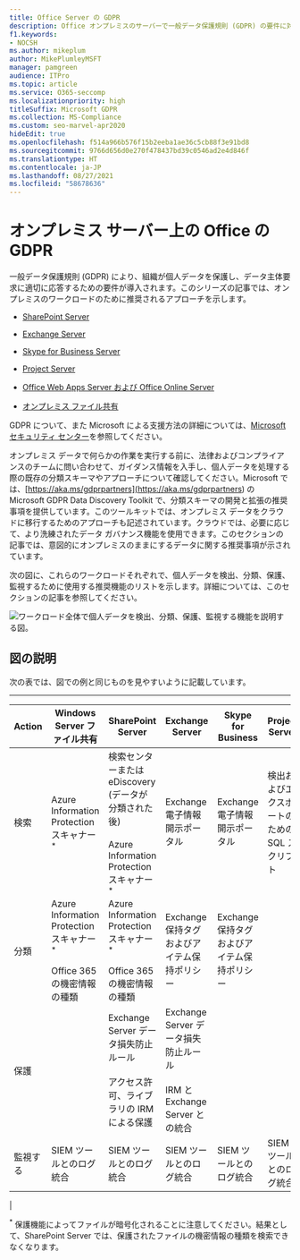 ```yaml
---
title: Office Server の GDPR
description: Office オンプレミスのサーバーで一般データ保護規則 (GDPR) の要件に対応する方法について説明します。
f1.keywords:
- NOCSH
ms.author: mikeplum
author: MikePlumleyMSFT
manager: pamgreen
audience: ITPro
ms.topic: article
ms.service: O365-seccomp
ms.localizationpriority: high
titleSuffix: Microsoft GDPR
ms.collection: MS-Compliance
ms.custom: seo-marvel-apr2020
hideEdit: true
ms.openlocfilehash: f514a966b576f15b2eeba1ae36c5cb88f3e91bd8
ms.sourcegitcommit: 9766d656d0e270f478437bd39c0546ad2e4d846f
ms.translationtype: HT
ms.contentlocale: ja-JP
ms.lasthandoff: 08/27/2021
ms.locfileid: "58678636"
---
```

# <a name="gdpr-for-office-on-premises-servers"></a>オンプレミス サーバー上の Office の GDPR

一般データ保護規則 (GDPR) により、組織が個人データを保護し、データ主体要求に適切に応答するための要件が導入されます。このシリーズの記事では、オンプレミスのワークロードのために推奨されるアプローチを示します。

- [SharePoint Server](gdpr-for-sharepoint-server.md)

- [Exchange Server](gdpr-for-exchange-server.md)

- [Skype for Business Server](gdpr-for-skype-for-business-server.md)

- [Project Server](gdpr-for-project-server.md)

- [Office Web Apps Server および Office Online Server](gdpr-for-office-online-server.md)

- [オンプレミス ファイル共有](gdpr-for-on-premises-file-shares.md)

GDPR について、また Microsoft による支援方法の詳細については、[Microsoft セキュリティ センター](https://www.microsoft.com/trust-center/privacy/gdpr-overview
)を参照してください。

オンプレミス データで何らかの作業を実行する前に、法律およびコンプライアンスのチームに問い合わせて、ガイダンス情報を入手し、個人データを処理する際の既存の分類スキーマやアプローチについて確認してください。Microsoft では、[https://aka.ms/gdprpartners](<https://aka.ms/gdprpartners>) の Microsoft GDPR Data Discovery Toolkit で、分類スキーマの開発と拡張の推奨事項を提供しています。このツールキットでは、オンプレミス データをクラウドに移行するためのアプローチも記述されています。クラウドでは、必要に応じて、より洗練されたデータ ガバナンス機能を使用できます。このセクションの記事では、意図的にオンプレミスのままにするデータに関する推奨事項が示されています。

次の図に、これらのワークロードそれぞれで、個人データを検出、分類、保護、監視するために使用する推奨機能のリストを示します。詳細については、このセクションの記事を参照してください。

![ワークロード全体で個人データを検出、分類、保護、監視する機能を説明する図。](../media/gdpr-for-office-servers-image1.png)

## <a name="illustration-description"></a>図の説明

次の表では、図での例と同じものを見やすいように記載しています。

****

|Action|Windows Server ファイル共有|SharePoint Server|Exchange Server|Skype for Business|Project Server|
|---|---|---|---|---|---|
|検索|Azure Information Protection スキャナー<sup>\*</sup>|検索センターまたは eDiscovery (データが分類された後) <br/><br/> Azure Information Protection スキャナー<sup>\*</sup>|Exchange 電子情報開示ポータル|Exchange 電子情報開示ポータル|検出およびエクスポートのための SQL スクリプト|
|分類|Azure Information Protection スキャナー<sup>\*</sup> <br/><br/> Office 365 の機密情報の種類|Azure Information Protection スキャナー<sup>\*</sup> <br/><br/> Office 365 の機密情報の種類|Exchange 保持タグおよびアイテム保持ポリシー|Exchange 保持タグおよびアイテム保持ポリシー||
|保護||Exchange Server データ損失防止ルール <br/><br/> アクセス許可、ライブラリの IRM による保護|Exchange Server データ損失防止ルール <br/><br/> IRM と Exchange Server との統合|||
|監視する|SIEM ツールとのログ統合|SIEM ツールとのログ統合|SIEM ツールとのログ統合|SIEM ツールとのログ統合|SIEM ツールとのログ統合|
|

<sup>\*</sup> 保護機能によってファイルが暗号化されることに注意してください。結果として、SharePoint Server では、保護されたファイルの機密情報の種類を検索できなくなります。
